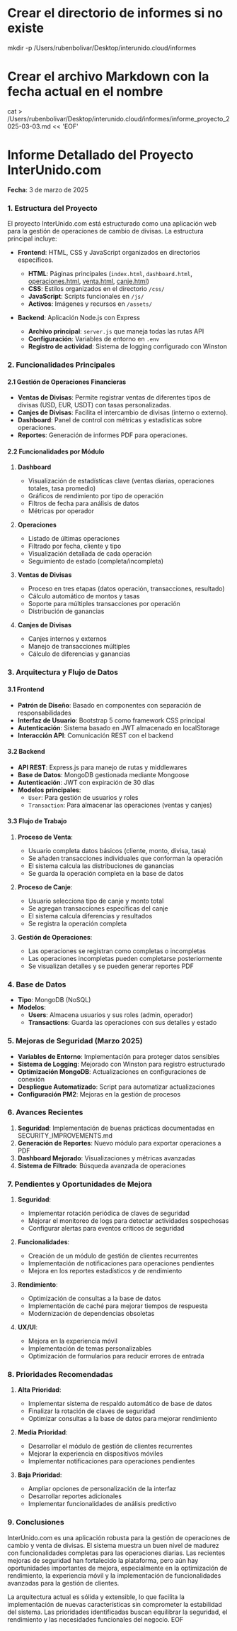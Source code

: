 # Crear el directorio de informes si no existe
mkdir -p /Users/rubenbolivar/Desktop/interunido.cloud/informes

# Crear el archivo Markdown con la fecha actual en el nombre
cat > /Users/rubenbolivar/Desktop/interunido.cloud/informes/informe_proyecto_2025-03-03.md << 'EOF'
# Informe Detallado del Proyecto InterUnido.com
**Fecha**: 3 de marzo de 2025

### 1. Estructura del Proyecto

El proyecto InterUnido.com está estructurado como una aplicación web para la gestión de operaciones de cambio de divisas. La estructura principal incluye:

- **Frontend**: HTML, CSS y JavaScript organizados en directorios específicos.
  - **HTML**: Páginas principales (`index.html`, `dashboard.html`, [operaciones.html](cci:7://file:///Users/rubenbolivar/Desktop/interunido.cloud/operaciones.html:0:0-0:0), [venta.html](cci:7://file:///Users/rubenbolivar/Desktop/interunido.cloud/venta.html:0:0-0:0), [canje.html](cci:7://file:///Users/rubenbolivar/Desktop/interunido.cloud/canje.html:0:0-0:0))
  - **CSS**: Estilos organizados en el directorio `/css/`
  - **JavaScript**: Scripts funcionales en `/js/`
  - **Activos**: Imágenes y recursos en `/assets/`

- **Backend**: Aplicación Node.js con Express
  - **Archivo principal**: `server.js` que maneja todas las rutas API
  - **Configuración**: Variables de entorno en `.env`
  - **Registro de actividad**: Sistema de logging configurado con Winston

### 2. Funcionalidades Principales

#### 2.1 Gestión de Operaciones Financieras
- **Ventas de Divisas**: Permite registrar ventas de diferentes tipos de divisas (USD, EUR, USDT) con tasas personalizadas.
- **Canjes de Divisas**: Facilita el intercambio de divisas (interno o externo).
- **Dashboard**: Panel de control con métricas y estadísticas sobre operaciones.
- **Reportes**: Generación de informes PDF para operaciones.

#### 2.2 Funcionalidades por Módulo

1. **Dashboard**
   - Visualización de estadísticas clave (ventas diarias, operaciones totales, tasa promedio)
   - Gráficos de rendimiento por tipo de operación
   - Filtros de fecha para análisis de datos
   - Métricas por operador

2. **Operaciones**
   - Listado de últimas operaciones
   - Filtrado por fecha, cliente y tipo
   - Visualización detallada de cada operación
   - Seguimiento de estado (completa/incompleta)

3. **Ventas de Divisas**
   - Proceso en tres etapas (datos operación, transacciones, resultado)
   - Cálculo automático de montos y tasas
   - Soporte para múltiples transacciones por operación
   - Distribución de ganancias

4. **Canjes de Divisas**
   - Canjes internos y externos
   - Manejo de transacciones múltiples
   - Cálculo de diferencias y ganancias

### 3. Arquitectura y Flujo de Datos

#### 3.1 Frontend
- **Patrón de Diseño**: Basado en componentes con separación de responsabilidades
- **Interfaz de Usuario**: Bootstrap 5 como framework CSS principal
- **Autenticación**: Sistema basado en JWT almacenado en localStorage
- **Interacción API**: Comunicación REST con el backend

#### 3.2 Backend
- **API REST**: Express.js para manejo de rutas y middlewares
- **Base de Datos**: MongoDB gestionada mediante Mongoose
- **Autenticación**: JWT con expiración de 30 días
- **Modelos principales**:
  - `User`: Para gestión de usuarios y roles
  - `Transaction`: Para almacenar las operaciones (ventas y canjes)

#### 3.3 Flujo de Trabajo

1. **Proceso de Venta**:
   - Usuario completa datos básicos (cliente, monto, divisa, tasa)
   - Se añaden transacciones individuales que conforman la operación
   - El sistema calcula las distribuciones de ganancias
   - Se guarda la operación completa en la base de datos

2. **Proceso de Canje**:
   - Usuario selecciona tipo de canje y monto total
   - Se agregan transacciones específicas del canje
   - El sistema calcula diferencias y resultados
   - Se registra la operación completa

3. **Gestión de Operaciones**:
   - Las operaciones se registran como completas o incompletas
   - Las operaciones incompletas pueden completarse posteriormente
   - Se visualizan detalles y se pueden generar reportes PDF

### 4. Base de Datos

- **Tipo**: MongoDB (NoSQL)
- **Modelos**:
  - **Users**: Almacena usuarios y sus roles (admin, operador)
  - **Transactions**: Guarda las operaciones con sus detalles y estado

### 5. Mejoras de Seguridad (Marzo 2025)

- **Variables de Entorno**: Implementación para proteger datos sensibles
- **Sistema de Logging**: Mejorado con Winston para registro estructurado
- **Optimización MongoDB**: Actualizaciones en configuraciones de conexión
- **Despliegue Automatizado**: Script para automatizar actualizaciones
- **Configuración PM2**: Mejoras en la gestión de procesos

### 6. Avances Recientes

1. **Seguridad**: Implementación de buenas prácticas documentadas en SECURITY_IMPROVEMENTS.md
2. **Generación de Reportes**: Nuevo módulo para exportar operaciones a PDF
3. **Dashboard Mejorado**: Visualizaciones y métricas avanzadas
4. **Sistema de Filtrado**: Búsqueda avanzada de operaciones

### 7. Pendientes y Oportunidades de Mejora

1. **Seguridad**:
   - Implementar rotación periódica de claves de seguridad
   - Mejorar el monitoreo de logs para detectar actividades sospechosas
   - Configurar alertas para eventos críticos de seguridad

2. **Funcionalidades**:
   - Creación de un módulo de gestión de clientes recurrentes
   - Implementación de notificaciones para operaciones pendientes
   - Mejora en los reportes estadísticos y de rendimiento

3. **Rendimiento**:
   - Optimización de consultas a la base de datos
   - Implementación de caché para mejorar tiempos de respuesta
   - Modernización de dependencias obsoletas

4. **UX/UI**:
   - Mejora en la experiencia móvil
   - Implementación de temas personalizables
   - Optimización de formularios para reducir errores de entrada

### 8. Prioridades Recomendadas

1. **Alta Prioridad**:
   - Implementar sistema de respaldo automático de base de datos
   - Finalizar la rotación de claves de seguridad
   - Optimizar consultas a la base de datos para mejorar rendimiento

2. **Media Prioridad**:
   - Desarrollar el módulo de gestión de clientes recurrentes
   - Mejorar la experiencia en dispositivos móviles
   - Implementar notificaciones para operaciones pendientes

3. **Baja Prioridad**:
   - Ampliar opciones de personalización de la interfaz
   - Desarrollar reportes adicionales
   - Implementar funcionalidades de análisis predictivo

### 9. Conclusiones

InterUnido.com es una aplicación robusta para la gestión de operaciones de cambio y venta de divisas. El sistema muestra un buen nivel de madurez con funcionalidades completas para las operaciones diarias. Las recientes mejoras de seguridad han fortalecido la plataforma, pero aún hay oportunidades importantes de mejora, especialmente en la optimización de rendimiento, la experiencia móvil y la implementación de funcionalidades avanzadas para la gestión de clientes.

La arquitectura actual es sólida y extensible, lo que facilita la implementación de nuevas características sin comprometer la estabilidad del sistema. Las prioridades identificadas buscan equilibrar la seguridad, el rendimiento y las necesidades funcionales del negocio.
EOF